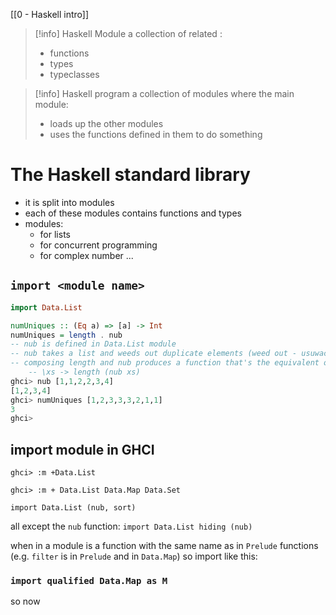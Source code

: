 [[0 - Haskell intro]]

> [!info] Haskell Module
>a collection of related :
>	- functions
>	- types
>	- typeclasses

>[!info] Haskell program
>a collection of modules where the main module:
>	- loads up the other modules
>	- uses the functions defined in them to do something


# The Haskell standard library
- it  is split into modules
- each of these modules contains functions and types
- modules:
	- for lists
	- for concurrent programming
	- for complex number ...

## `import <module name>`

```haskell
import Data.List

numUniques :: (Eq a) => [a] -> Int
numUniques = length . nub
-- nub is defined in Data.List module
-- nub takes a list and weeds out duplicate elements (weed out - usuwać)
-- composing length and nub produces a function that's the equivalent of
    -- \xs -> length (nub xs)
ghci> nub [1,1,2,2,3,4]
[1,2,3,4]
ghci> numUniques [1,2,3,3,3,2,1,1]
3
ghci>
```


## import module in GHCI
`ghci> :m +Data.List`

`ghci> :m + Data.List Data.Map Data.Set`

`import Data.List (nub, sort)`

all except the `nub` function:
`import Data.List hiding (nub)`

when in a module is a function with the same name as in `Prelude` functions (e.g. `filter` is in `Prelude` and in `Data.Map`) so import like this:
### `import qualified Data.Map as M`
so now 






